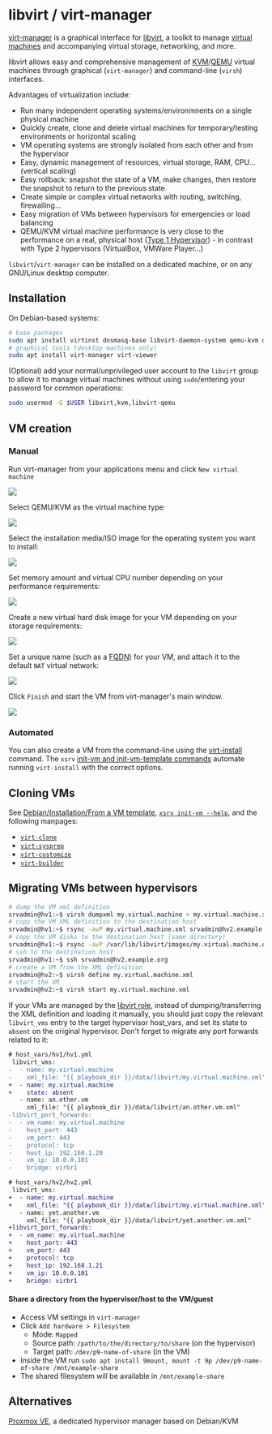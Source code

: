 # libvirt / virt-manager

[virt-manager](https://en.wikipedia.org/wiki/Virtual_Machine_Manager) is a graphical interface for [libvirt](https://en.wikipedia.org/wiki/Libvirt), a toolkit to manage [virtual machines](https://en.wikipedia.org/wiki/Virtual_machine) and accompanying virtual storage, networking, and more.

libvirt allows easy and comprehensive management of [KVM](https://en.wikipedia.org/wiki/Kernel-based_Virtual_Machine)/[QEMU](https://en.wikipedia.org/wiki/QEMU) virtual machines through graphical (`virt-manager`) and command-line (`virsh`) interfaces.

Advantages of virtualization include:

- Run many independent operating systems/environmnents on a single physical machine
- Quickly create, clone and delete virtual machines for temporary/testing environments or horizontal scaling
- VM operating systems are strongly isolated from each other and from the hypervisor
- Easy, dynamic management of resources, virtual storage, RAM, CPU... (vertical scaling)
- Easy rollback: snapshot the state of a VM, make changes, then restore the snapshot to return to the previous state
- Create simple or complex virtual networks with routing, switching, firewalling...
- Easy migration of VMs between hypervisors for emergencies or load balancing
- QEMU/KVM virtual machine performance is very close to the performance on a real, physical host ([Type 1 Hypervisor](https://en.wikipedia.org/wiki/Hypervisor#Classification)) - in contrast with Type 2 hypervisors (VirtualBox, VMWare Player...)

`libvirt`/`virt-manager` can be installed on a dedicated machine, or on any GNU/Linux desktop computer.


## Installation

On Debian-based systems:

```bash
# base packages
sudo apt install virtinst dnsmasq-base libvirt-daemon-system qemu-kvm qemu-utils libguestfs-tools
# graphical tools (desktop machines only)
sudo apt install virt-manager virt-viewer
```

(Optional) add your normal/unprivileged user account to the `libvirt` group to allow it to manage virtual machines without using `sudo`/entering your password for common operations:

```bash
sudo usermod -G $USER libvirt,kvm,libvirt-qemu
```


## VM creation

### Manual

Run virt-manager from your applications menu and click `New virtual machine`

![](https://gitlab.com/nodiscc/toolbox/-/raw/master/DOC/SCREENSHOTS/1e2jNP0.png)

Select QEMU/KVM as the virtual machine type:

![](https://gitlab.com/nodiscc/toolbox/-/raw/master/DOC/SCREENSHOTS/F7ZSXFS.png)

Select the installation media/ISO image for the operating system you want to install:

![](https://gitlab.com/nodiscc/toolbox/-/raw/master/DOC/SCREENSHOTS/o5Fu0IX.png)

Set memory amount and virtual CPU number depending on your performance requirements:

![](https://gitlab.com/nodiscc/toolbox/-/raw/master/DOC/SCREENSHOTS/0aQlobJ.png)

Create a new virtual hard disk image for your VM depending on your storage requirements:

![](https://gitlab.com/nodiscc/toolbox/-/raw/master/DOC/SCREENSHOTS/Ra4vp3S.png)

Set a unique name (such as a [FQDN](https://en.wikipedia.org/wiki/Fully_qualified_domain_name)) for your VM, and attach it to the default `NAT` virtual network:

![](https://gitlab.com/nodiscc/toolbox/-/raw/master/DOC/SCREENSHOTS/3Tn34xD.png)

Click `Finish` and start the VM from virt-manager's main window.

![](https://gitlab.com/nodiscc/toolbox/-/raw/master/DOC/SCREENSHOTS/aJGkUJz.png)


### Automated

You can also create a VM from the command-line using the [virt-install](https://manpages.debian.org/bullseye/virtinst/virt-install.1.en.html) command. The `xsrv` [init-vm and init-vm-template commands](../usage.md) automate running `virt-install` with the correct options.

## Cloning VMs

See [Debian/Installation/From a VM template](debian.md), [`xsrv init-vm --help`](.../usage.md), and the following manpages:
- [`virt-clone`](https://manpages.debian.org/bullseye/virtinst/virt-clone.1.en.html)
- [`virt-sysprep`](https://manpages.debian.org/bullseye/libguestfs-tools/virt-sysprep.1.en.html)
- [`virt-customize`](https://manpages.debian.org/bullseye/libguestfs-tools/virt-customize.1.en.html)
- [`virt-builder`](https://manpages.debian.org/bullseye/libguestfs-tools/virt-builder.1.en.html)


## Migrating VMs between hypervisors

```bash
# dump the VM xml definition
srvadmin@hv1:~$ virsh dumpxml my.virtual.machine > my.virtual.machine.xml
# copy the VM XML definition to the destination host
srvadmin@hv1:~$ rsync -avP my.virtual.machine.xml srvadmin@hv2.example.org:my.virtual.machine.xml
# copy the VM disks to the destination host (same directory)
srvadmin@hv1:~$ rsync -avP /var/lib/libvirt/images/my.virtual.machine.qcow2 srvadmin@hv2.example.org:/var/lib/libvirt/images/my.virtual.machine.qcow2
# ssh to the destination host
srvadmin@hv1:~$ ssh srvadmin@hv2.example.org
# create a VM from the XML definition
srvadmin@hv2:~$ virsh define my.virtual.machine.xml
# start the VM
srvadmin@hv2:~$ virsh start my.virtual.machine.xml
```

If your VMs are managed by the [libvirt role](https://gitlab.com/nodiscc/xsrv/-/tree/master/roles/libvirt), instead of dumping/transferring the XML definition and loading it manually, you should just copy the relevant `libvirt_vms` entry to the target hypervisor host_vars, and set its state to `absent` on the original hypervisor. Don't forget to migrate any port forwards related to it:

```diff
# host_vars/hv1/hv1.yml
 libvirt_vms:
-  - name: my.virtual.machine
-    xml_file: "{{ playbook_dir }}/data/libvirt/my.virtual.machine.xml"
+  - name: my.virtual.machine
+    state: absent
   - name: an.other.vm
     xml_file: "{{ playbook_dir }}/data/libvirt/an.other.vm.xml"
-libvirt_port_forwards:
-  - vm_name: my.virtual.machine
-    host_port: 443
-    vm_port: 443
-    protocol: tcp
-    host_ip: 192.168.1.20
-    vm_ip: 10.0.0.101
-    bridge: virbr1

# host_vars/hv2/hv2.yml
 libvirt_vms:
+  - name: my.virtual.machine
+    xml_file: "{{ playbook_dir }}/data/libvirt/my.virtual.machine.xml"
   - name: yet.another.vm
     xml_file: "{{ playbook_dir }}/data/libvirt/yet.another.vm.xml"
+libvirt_port_forwards:
+  - vm_name: my.virtual.machine
+    host_port: 443
+    vm_port: 443
+    protocol: tcp
+    host_ip: 192.168.1.21
+    vm_ip: 10.0.0.101
+    bridge: virbr1
```

<!-- TODO

## Managing resources

**CPU:** TODO

**RAM:** TODO

**Ballooning:** TODO

**VIDEO:** TODO

#### Managing virtual networks

**NAT:** TODO

**Port forwarding from the hypervisor:** TODO

**Bridged:** TODO

-->

#### Share a directory from the hypervisor/host to the VM/guest

- Access VM settings in `virt-manager`
- Click `Add hardware > Filesystem`
  - Mode: `Mapped`
  - Source path: `/path/to/the/directory/to/share` (on the hypervisor)
  - Target path: `/dev/p9-name-of-share` (in the VM)
- Inside the VM run `sudo apt install 9mount, mount -t 9p /dev/p9-name-of-share /mnt/example-share`
- The shared filesystem will be available in `/mnt/example-share`


## Alternatives

[Proxmox VE](https://en.wikipedia.org/wiki/Proxmox_Virtual_Environment), a dedicated hypervisor manager based on Debian/KVM

